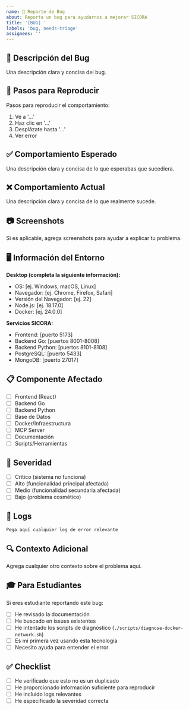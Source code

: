 ```yaml
---
name: 🐛 Reporte de Bug
about: Reporta un bug para ayudarnos a mejorar SICORA
title: '[BUG] '
labels: 'bug, needs-triage'
assignees: ''
---
```


## 🐛 Descripción del Bug

Una descripción clara y concisa del bug.

## 🔄 Pasos para Reproducir

Pasos para reproducir el comportamiento:

1. Ve a '...'
2. Haz clic en '...'
3. Desplázate hasta '...'
4. Ver error

## ✅ Comportamiento Esperado

Una descripción clara y concisa de lo que esperabas que sucediera.

## ❌ Comportamiento Actual

Una descripción clara y concisa de lo que realmente sucede.

## 📷 Screenshots

Si es aplicable, agrega screenshots para ayudar a explicar tu problema.

## 🖥️ Información del Entorno

**Desktop (completa la siguiente información):**

- OS: [ej. Windows, macOS, Linux]
- Navegador: [ej. Chrome, Firefox, Safari]
- Versión del Navegador: [ej. 22]
- Node.js: [ej. 18.17.0]
- Docker: [ej. 24.0.0]

**Servicios SICORA:**

- Frontend: [puerto 5173]
- Backend Go: [puertos 8001-8008]
- Backend Python: [puertos 8101-8108]
- PostgreSQL: [puerto 5433]
- MongoDB: [puerto 27017]

## 📋 Componente Afectado

- [ ] Frontend (React)
- [ ] Backend Go
- [ ] Backend Python
- [ ] Base de Datos
- [ ] Docker/Infraestructura
- [ ] MCP Server
- [ ] Documentación
- [ ] Scripts/Herramientas

## 🚨 Severidad

- [ ] Crítico (sistema no funciona)
- [ ] Alto (funcionalidad principal afectada)
- [ ] Medio (funcionalidad secundaria afectada)
- [ ] Bajo (problema cosmético)

## 📝 Logs

```
Pega aquí cualquier log de error relevante
```

## 🔍 Contexto Adicional

Agrega cualquier otro contexto sobre el problema aquí.

## 🎓 Para Estudiantes

Si eres estudiante reportando este bug:

- [ ] He revisado la documentación
- [ ] He buscado en issues existentes
- [ ] He intentado los scripts de diagnóstico (`./scripts/diagnose-docker-network.sh`)
- [ ] Es mi primera vez usando esta tecnología
- [ ] Necesito ayuda para entender el error

## ✅ Checklist

- [ ] He verificado que esto no es un duplicado
- [ ] He proporcionado información suficiente para reproducir
- [ ] He incluido logs relevantes
- [ ] He especificado la severidad correcta
